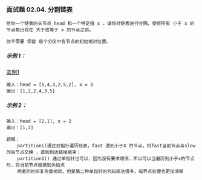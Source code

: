 ### 面试题 02.04. 分割链表

```text
给你一个链表的头节点 head 和一个特定值 x ，请你对链表进行分隔，使得所有 小于 x 的节点都出现在 大于或等于 x 的节点之前。

你不需要 保留 每个分区中各节点的初始相对位置。
```

##### 示例 1：
[实例1](https://assets.leetcode.com/uploads/2021/01/04/partition.jpg)
```text
输入：head = [1,4,3,2,5,2], x = 3
输出：[1,2,2,4,3,5]
```

##### 示例 2：
```text
输入：head = [2,1], x = 2
输出：[1,2]
```

```text
题解： 
    partition()通过双指针遍历链表，fast 遇到小于X 的节点，将fast当前节点与slow的后节点交换 ，直到到达链尾结束；
    partition1() 通过单指针也可以，因为没有要求顺序，所以可以当遍历到小于x的节点时，将当前节点替换到头结点
    两者的时间复杂度相同，但是第二种单指针的代码简洁很多，临界点处理也更加清晰
```
